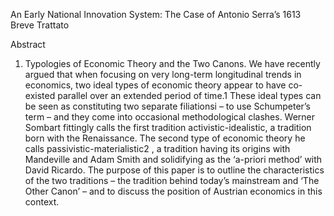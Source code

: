 An Early National Innovation System: The Case of Antonio Serra’s 1613 Breve Trattato

Abstract

1. Typologies of Economic Theory and the Two Canons. We have recently argued that when focusing on very long-term longitudinal trends in economics, two ideal types of economic theory appear to have co-existed parallel over an extended period of time.1
These ideal types can be seen as constituting two separate filiationsi – to use Schumpeter’s term – and they come into occasional methodological clashes. Werner Sombart fittingly calls the first tradition activistic-idealistic, a tradition born with the Renaissance. The second type of economic theory he calls passivistic-materialistic2 , a tradition having its origins with Mandeville and Adam Smith and solidifying as the ‘a-priori method’ with David Ricardo. The purpose of this paper is to outline the characteristics of the two traditions – the tradition behind today’s mainstream and ‘The Other Canon’ – and to discuss the position of Austrian economics in this context.